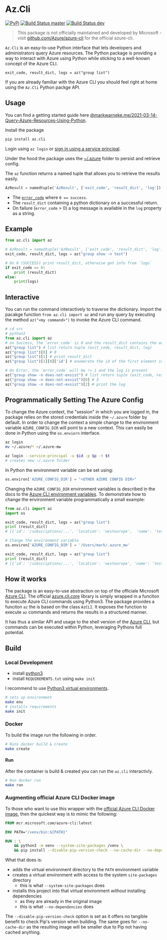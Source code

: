 # Az.Cli

[![PyPi](https://img.shields.io/pypi/pyversions/az.cli)](https://pypi.python.org/pypi/az.cli)
[![Build Status master](https://github.com/MarkWarneke/Az.Cli/workflows/Build/badge.svg?branch=master)](https://github.com/MarkWarneke/Az.Cli/actions?query=workflow%3ABuild)
[![Build Status dev](https://github.com/MarkWarneke/Az.Cli/workflows/Build/badge.svg?branch=dev)](https://github.com/MarkWarneke/Az.Cli/actions?query=workflow%3ABuild)

> This package is not officially maintained and developed by Microsoft - visit [github.com/Azure/azure-cli](https://github.com/Azure/azure-cli) for the official azure-cli.

`Az.Cli` is an easy-to-use Python interface that lets developers and administrators query Azure resources.
The Python package is providing a way to interact with Azure using Python while sticking to a well-known concept of the Azure CLI.

```
exit_code, result_dict, logs = az("group list")
```

If you are already familiar with the Azure CLI you should feel right at home using the `Az.Cli` Python packge API.

## Usage

You can find a getting started guide here [@markwarneke.me/2021-03-14-Query-Azure-Resources-Using-Python](https://markwarneke.me/2021-03-14-Query-Azure-Resources-Using-Python/).

Install the package

```bash
pip install az.cli
```

Login using `az login` or [sign in using a service principal](https://docs.microsoft.com/en-us/cli/azure/create-an-azure-service-principal-azure-cli?view=azure-cli-latest#sign-in-using-a-service-principalt).

Under the hood the package uses the [~/.azure](https://github.com/Azure/azure-cli/blob/dev/src/azure-cli-core/azure/cli/core/_environment.py) folder to persist and retrieve config.

The `az` function returns a named tuple that allows you to retrieve the results easily.

```python
AzResult = namedtuple('AzResult', ['exit_code', 'result_dict', 'log'])
```

- The [`error_code`](https://docs.python.org/2/library/sys.html#sys.exit) where `0 == success`.
- The `result_dict` containing a python dictionary on a successful return.
- On failure (`error_code` > 0) a log message is available in the `log` property as a string.

## Example

```python
from az.cli import az

# AzResult = namedtuple('AzResult', ['exit_code', 'result_dict', 'log'])
exit_code, result_dict, logs = az("group show -n test")

# On 0 (SUCCESS) print result_dict, otherwise get info from `logs`
if exit_code == 0:
    print (result_dict)
else:
    print(logs)
```

## Interactive

You can run the command interactively to traverse the dictionary.
Import the pacakge function `from az.cli import az` and run any query by executing the method `az("<my command>")` to invoke the Azure CLI command.

```python
# cd src
# python3
from az.cli import az
# on Success, the `error_code` is 0 and the result_dict contains the output
az("group list") # list return tuple (exit_code, result_dict, log)
az("group list")[0] # 0
az("group list")[1] # print result_dict
az("group list")[1][0]['id'] # enumerate the id of the first element in dictionary

# On Error, the `error_code` will be != 1 and the log is present
az("group show -n does-not-exsist") # list return tuple (exit_code, result_dict, log)
az("group show -n does-not-exsist")[0] # 3
az("group show -n does-not-exsist")[2] # print the log
```

## Programmatically Setting The Azure Config

To change the Azure context, the "session" in which you are logged in, the package relies on the stored credentials inside the `~/.azure` folder by default.
In order to change the context a simple change to the environment variable `AZURE_CONFIG_DIR` will point to a new context.
This can easily be done in Python using the `os.enviorn` interface.

```bash
az login
mv ~/.azure/* ~/.azure-mw

az login --service-principal -u $id -p $p -t $t
# creates new ~/.azure folder
```

In Python the environment variable can be set using:

```python
os.environ['AZURE_CONFIG_DIR'] = "<OTHER AZURE CONFIG DIR>"
```

Changing the `AZURE_CONFIG_DIR` environment variables is described in the docs to the [Azure CLI environment variables](https://docs.microsoft.com/en-us/cli/azure/use-cli-effectively?view=azure-cli-latest#cli-environment-variables).
To demonstrate how to change the environment variable programmatically a small example:

```python
from az.cli import az
import os

exit_code, result_dict, logs = az("group list")
print (result_dict)
# [{'id': '/subscriptions/...', 'location': 'westeurope',  'name': 'test1']

# Change the environment variable
os.environ['AZURE_CONFIG_DIR'] = '/Users/mark/.azure_mw'

exit_code, result_dict, logs = az("group list")
print (result_dict)
# [{'id': '/subscriptions/...', 'location': 'westeurope', 'name': 'test2']
```

## How it works

The package is an easy-to-use abstraction on top of the officiale Microsoft [Azure CLI](https://github.com/Azure/azure-cli).
The official [azure.cli.core](https://github.com/Azure/azure-cli/blob/dev/src/azure-cli-core/azure/cli/core/__init__.py) library is simply wrapped in a funciton to execute Azure CLI commands using Python3.
The package provides a funciton `az` the is based on the class `AzCLI`.
It exposes the function to execute `az` commands and returns the results in a structured manner.

It has thus a similar API and usage to the shell version of the [Azure CLI](https://docs.microsoft.com/en-us/cli/azure/install-azure-cli?view=azure-cli-latest), but commands can be executed within Python, leveraging Pythons full potential. 

## Build

### Local Development

- install [python3](https://www.python.org/downloads/)
- install `REQUIREMENTS.txt` using `make init`

I recommend to use [Python3 virtual environments](https://packaging.python.org/guides/installing-using-pip-and-virtual-environments/#installing-virtualenv).

```bash
# sets up environment
make env
# installs requirements
make init
```

### Docker

To build the image run the following in order.

```bash
# Runs docker build & create
make create
```

#### Run

After the container is build & created you can run the `az.cli` interactivly.

```bash
# Run docker run
make run
```

### Augmenting official Azure CLI Docker image

To those who want to use this wrapper with the [official Azure CLI Docker image](https://docs.microsoft.com/en-us/cli/azure/run-azure-cli-docker), then the quickest way is to mimic the following:

```dockerfile
FROM mcr.microsoft.com/azure-cli:latest

ENV PATH="/venv/bin:${PATH}"

RUN : \
    && python3 -m venv --system-site-packages /venv \
    && pip install --disable-pip-version-check --no-cache-dir --no-dependencies az.cli
```

What that does is:

- adds the virtual environment directory to the `PATH` environment variable
- creates a virtual environment with access to the system `site-packages` directory
  - this is what `--system-site-packages` does
- installs this project into that virtual environment _without_ installing dependencies
  - as they are already in the original image
  - this is what `--no-dependencies` does

The `--disable-pip-version-check` option is set as it offers no tangible benefit to check Pip's version when building. The same goes for `--no-cache-dir` as the resulting image will be smaller due to Pip not having cached anything.
